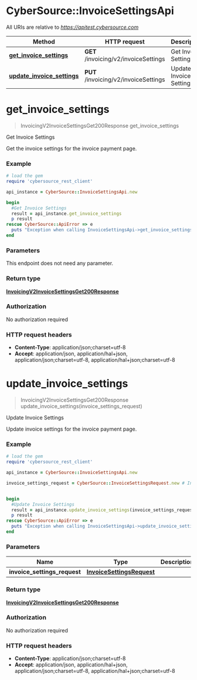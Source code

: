 # CyberSource::InvoiceSettingsApi

All URIs are relative to *https://apitest.cybersource.com*

Method | HTTP request | Description
------------- | ------------- | -------------
[**get_invoice_settings**](InvoiceSettingsApi.md#get_invoice_settings) | **GET** /invoicing/v2/invoiceSettings | Get Invoice Settings
[**update_invoice_settings**](InvoiceSettingsApi.md#update_invoice_settings) | **PUT** /invoicing/v2/invoiceSettings | Update Invoice Settings


# **get_invoice_settings**
> InvoicingV2InvoiceSettingsGet200Response get_invoice_settings

Get Invoice Settings

Get the invoice settings for the invoice payment page.

### Example
```ruby
# load the gem
require 'cybersource_rest_client'

api_instance = CyberSource::InvoiceSettingsApi.new

begin
  #Get Invoice Settings
  result = api_instance.get_invoice_settings
  p result
rescue CyberSource::ApiError => e
  puts "Exception when calling InvoiceSettingsApi->get_invoice_settings: #{e}"
end
```

### Parameters
This endpoint does not need any parameter.

### Return type

[**InvoicingV2InvoiceSettingsGet200Response**](InvoicingV2InvoiceSettingsGet200Response.md)

### Authorization

No authorization required

### HTTP request headers

 - **Content-Type**: application/json;charset=utf-8
 - **Accept**: application/json, application/hal+json, application/json;charset=utf-8, application/hal+json;charset=utf-8



# **update_invoice_settings**
> InvoicingV2InvoiceSettingsGet200Response update_invoice_settings(invoice_settings_request)

Update Invoice Settings

Update invoice settings for the invoice payment page.

### Example
```ruby
# load the gem
require 'cybersource_rest_client'

api_instance = CyberSource::InvoiceSettingsApi.new

invoice_settings_request = CyberSource::InvoiceSettingsRequest.new # InvoiceSettingsRequest | 


begin
  #Update Invoice Settings
  result = api_instance.update_invoice_settings(invoice_settings_request)
  p result
rescue CyberSource::ApiError => e
  puts "Exception when calling InvoiceSettingsApi->update_invoice_settings: #{e}"
end
```

### Parameters

Name | Type | Description  | Notes
------------- | ------------- | ------------- | -------------
 **invoice_settings_request** | [**InvoiceSettingsRequest**](InvoiceSettingsRequest.md)|  | 

### Return type

[**InvoicingV2InvoiceSettingsGet200Response**](InvoicingV2InvoiceSettingsGet200Response.md)

### Authorization

No authorization required

### HTTP request headers

 - **Content-Type**: application/json;charset=utf-8
 - **Accept**: application/json, application/hal+json, application/json;charset=utf-8, application/hal+json;charset=utf-8




